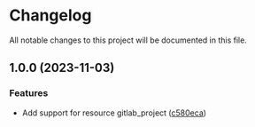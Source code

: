 # Changelog

All notable changes to this project will be documented in this file.

## 1.0.0 (2023-11-03)


### Features

* Add support for resource gitlab_project ([c580eca](https://gitlab.com/terraform-child-modules1/terraform-gitlab-project/commit/c580eca4493b82dab85eef6551098a670a189fd5))
